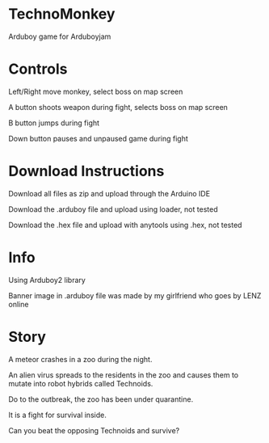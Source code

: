 # TechnoMonkey
Arduboy game for Arduboyjam

# Controls
Left/Right move monkey, select boss on map screen

A button shoots weapon during fight, selects boss on map screen

B button jumps during fight

Down button pauses and unpaused game during fight

# Download Instructions
Download all files as zip and upload through the Arduino IDE

Download the .arduboy file and upload using loader, not tested

Download the .hex file and upload with anytools using .hex, not tested

# Info
Using Arduboy2 library

Banner image in .arduboy file was made by my girlfriend who goes by LENZ online

# Story

A meteor crashes in a zoo during the night.

An alien virus spreads to the residents in the zoo and causes them to mutate into
robot hybrids called Technoids.

Do to the outbreak, the zoo has been under quarantine.

It is a fight for survival inside.

Can you beat the opposing Technoids and survive?
